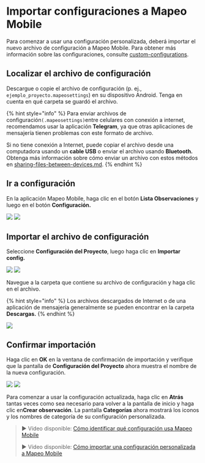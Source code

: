 # Importar configuraciones a Mapeo Mobile

Para comenzar a usar una configuración personalizada, deberá importar el nuevo archivo de configuración a Mapeo Mobile. Para obtener más información sobre las configuraciones, consulte [custom-configurations](../customization-options/custom-configurations/ "mention").

## Localizar el archivo de configuración

Descargue o copie el archivo de configuración (p. ej., `ejemplo_proyecto.mapeosettings`) en su dispositivo Android. Tenga en cuenta en qué carpeta se guardó el archivo.

{% hint style="info" %}
Para enviar archivos de configuración`(.mapeosettings)`entre celulares con conexión a internet, recomendamos usar la aplicación <img src="../../.gitbook/assets/Telegram-logo.png" alt="" data-size="line">**Telegram**, ya que otras aplicaciones de mensajería tienen problemas con este formato de archivo.



Si no tiene conexión a Internet, puede copiar el archivo desde una computadora usando un <img src="../../.gitbook/assets/image (35).png" alt="" data-size="line">**cable USB** o enviar el archivo usando <img src="../../.gitbook/assets/bluetooth.jpg" alt="" data-size="line">**Bluetooth.** Obtenga más información sobre cómo enviar un archivo con estos métodos en [sharing-files-between-devices.md](../troubleshooting/sharing-files-between-devices.md "mention").
{% endhint %}

## Ir a configuración

En la aplicación Mapeo Mobile, haga clic en el botón <img src="../../.gitbook/assets/app icons_observation-list_35px.png" alt="" data-size="line">**Lista Observaciones** y luego en el botón <img src="../../.gitbook/assets/app icons_Settings.png" alt="" data-size="line">**Configuración.**



![](../../.gitbook/assets/Observations\_list\_button.jpg) ![](../../.gitbook/assets/Observations\_list\_screen.jpg)

## Importar el archivo de configuración

Seleccione **Configuración del Proyecto**, luego haga clic en **Importar config.**

![](<../../.gitbook/assets/Settings - Project config.jpg>) ![](<../../.gitbook/assets/Import config button.jpg>)

Navegue a la carpeta que contiene su archivo de configuración y haga clic en el archivo.

{% hint style="info" %}
Los archivos descargados de Internet o de una aplicación de mensajería generalmente se pueden encontrar en la carpeta **Descargas.**
{% endhint %}

![](../../.gitbook/assets/Import\_config\_downloads\_screen.jpg)

## Confirmar importación

Haga clic en **OK** en la ventana de confirmación de importación y verifique que la pantalla de **Configuración del Proyecto** ahora muestra el nombre de la nueva configuración.

![](../../.gitbook/assets/Mm\_config\_import\_confirmation.jpg) ![](<../../.gitbook/assets/Project Config - IMW config.jpg>)

Para comenzar a usar la configuración actualizada, haga clic en <img src="../../.gitbook/assets/app icons_back arrow.png" alt="" data-size="line">**Atrás** tantas veces como sea necesario para volver a la pantalla de inicio y haga clic en<img src="../../.gitbook/assets/create_observation.png" alt="" data-size="line">**Crear observación**. La pantalla **Categorías** ahora mostrará los iconos y los nombres de categoría de su configuración personalizada.

> ▶ Vídeo disponible: [Cómo identificar qué configuración usa Mapeo Mobile](https://www.youtube.com/watch?v=SaSxCBGjZiM\&list=PLI10lL3Yr-k2MUMquVTaQxZoiQqfT\_eID\&index=6\&t=65s)
>
> ▶ Vídeo disponible: [Cómo importar una configuración personalizada a Mapeo Mobile](https://www.youtube.com/watch?v=PNodALVTG5w\&list=PLI10lL3Yr-k2MUMquVTaQxZoiQqfT\_eID\&index=7\&t=20s)

